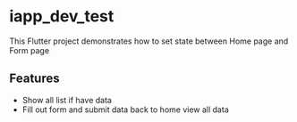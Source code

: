 # iapp_dev_test

This Flutter project demonstrates how to set state between Home page and Form page

## Features

- Show all list if have data
- Fill out form and submit data back to home view all data
